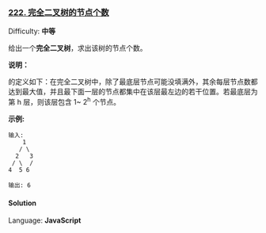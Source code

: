 ### [222\. 完全二叉树的节点个数](https://leetcode-cn.com/problems/count-complete-tree-nodes/)

Difficulty: **中等**


给出一个**完全二叉树**，求出该树的节点个数。

**说明：**

的定义如下：在完全二叉树中，除了最底层节点可能没填满外，其余每层节点数都达到最大值，并且最下面一层的节点都集中在该层最左边的若干位置。若最底层为第 h 层，则该层包含 1~ 2<sup>h</sup> 个节点。

**示例:**

```
输入: 
    1
   / \
  2   3
 / \  /
4  5 6

输出: 6
```


#### Solution

Language: **JavaScript**

```JavaScript
​
```